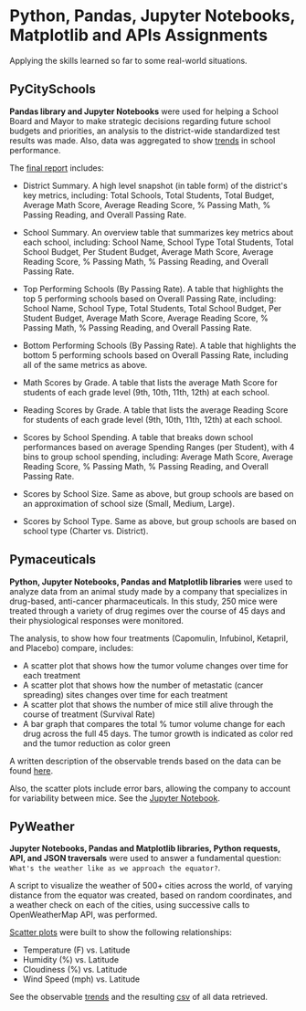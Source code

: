 # Python, Pandas, Jupyter Notebooks, Matplotlib and APIs Assignments

Applying the skills learned so far to some real-world situations.
 
 
## PyCitySchools

__Pandas library and Jupyter Notebooks__ were used for helping a School Board and Mayor to make strategic decisions
regarding future school budgets and priorities, an analysis to the district-wide standardized test results was made. 
Also, data was aggregated to show [trends](PyCitySchools) in school performance.


The [final report](PyCitySchools/Scripts/PyCitySchools.ipynb) includes:

- District Summary. A high level snapshot (in table form) of the district's key metrics, including: Total Schools, 
Total Students, Total Budget, Average Math Score, Average Reading Score, % Passing Math, % Passing Reading, and
Overall Passing Rate.

- School Summary. An overview table that summarizes key metrics about each school, including: School Name, School Type
Total Students, Total School Budget, Per Student Budget, Average Math Score, Average Reading Score, % Passing Math, 
% Passing Reading, and Overall Passing Rate.

- Top Performing Schools (By Passing Rate). A table that highlights the top 5 performing schools based on Overall 
Passing Rate, including: School Name, School Type, Total Students, Total School Budget, Per Student Budget,
Average Math Score, Average Reading Score, % Passing Math, % Passing Reading, and Overall Passing Rate.

- Bottom Performing Schools (By Passing Rate). A table that highlights the bottom 5 performing schools based 
on Overall Passing Rate, including all of the same metrics as above.

- Math Scores by Grade. A table that lists the average Math Score for students of each grade level (9th, 10th,
11th, 12th) at each school.

- Reading Scores by Grade. A table that lists the average Reading Score for students of each grade level (9th,
10th, 11th, 12th) at each school.

- Scores by School Spending. A table that breaks down school performances based on average Spending Ranges 
(per Student), with 4 bins to group school spending, including: Average Math Score, Average Reading Score,
% Passing Math, % Passing Reading, and Overall Passing Rate.

- Scores by School Size. Same as above, but group schools are based on an approximation of school size 
(Small, Medium, Large).

- Scores by School Type. Same as above, but group schools are based on school type (Charter vs. District).


## Pymaceuticals

__Python, Jupyter Notebooks, Pandas and Matplotlib libraries__ were used to analyze data from an animal study made by 
a company that specializes in drug-based, anti-cancer pharmaceuticals. In this study, 250 mice were treated
through a variety of drug regimes over the course of 45 days and their physiological responses were monitored.

The analysis, to show how four treatments (Capomulin, Infubinol, Ketapril, and Placebo) compare, includes:
 - A scatter plot that shows how the tumor volume changes over time for each treatment
 - A scatter plot that shows how the number of metastatic (cancer spreading) sites changes over time for
 each treatment
 - A scatter plot that shows the number of mice still alive through the course of treatment (Survival Rate)
 - A bar graph that compares the total % tumor volume change for each drug across the full 45 days. The 
 tumor growth is indicated as color red and the tumor reduction as color green

A written description of the observable trends based on the data can be found [here](Pymaceuticals).

Also, the scatter plots include error bars, allowing the company to account for variability between mice. 
See the [Jupyter Notebook](Pymaceuticals/pymaceuticals.ipynb).


## PyWeather

__Jupyter Notebooks, Pandas and Matplotlib libraries, Python requests, API, and JSON traversals__ were used to 
answer a fundamental question: `What's the weather like as we approach the equator?`.

A script to visualize the weather of 500+ cities across the world, of varying distance from the equator 
was created, based on random coordinates, and a weather check on each of the cities, using successive calls 
to OpenWeatherMap API, was performed.

[Scatter plots](PyWeather/Output_data) were built to show the following relationships:
 - Temperature (F) vs. Latitude
 - Humidity (%) vs. Latitude
 - Cloudiness (%) vs. Latitude
 - Wind Speed (mph) vs. Latitude

See the observable [trends](PyWeather/WeatherPy.ipynb) and the resulting [csv](PyWeather/Output_data/cities.csv) 
of all data retrieved.
